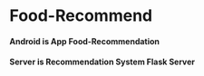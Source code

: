 # Food-Recommend
#### Android is App Food-Recommendation
#### Server is Recommendation System Flask Server
